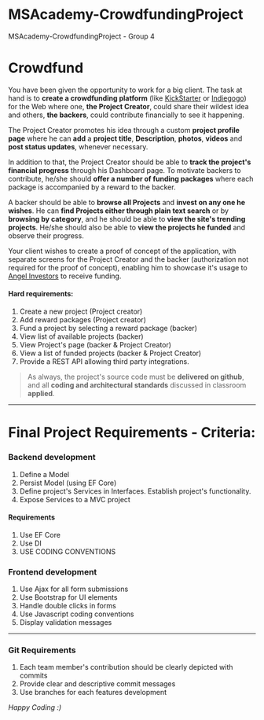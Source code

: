 # MSAcademy-CrowdfundingProject
MSAcademy-CrowdfundingProject - Group 4

# Crowdfund

You have been given the opportunity to work for a big client. The task
at hand is to **create a crowdfunding platform** (like [KickStarter](https://www.kickstarter.com/) 
or [Indiegogo](https://www.indiegogo.com/)) for the Web where one, **the Project Creator**, could
share their wildest idea and others, **the backers**, could contribute
financially to see it happening.

The Project Creator promotes his idea through a custom **project
profile page** where he can **add** a **project title**, **Description**, **photos**,
**videos** and **post status updates**, whenever necessary.

In addition to that, the Project Creator should be able to **track 
the project's financial progress** through his Dashboard page.
To motivate backers to contribute, he/she should **offer a number 
of funding packages** where each package is accompanied by a
reward to the backer.

A backer should be able to **browse all Projects** and **invest on any one
he wishes**. He can **find Projects either through plain text search** or by
**browsing by category**, and he should be able to **view the site's
trending projects**. He/she should also be able to **view the projects he
funded** and observe their progress.

Your client wishes to create a proof of concept of the application, with separate
screens for the Project Creator and the backer (authorization not required for the
proof of concept), enabling him to showcase it's usage to [Angel Investors](https://en.wikipedia.org/wiki/Angel_investor) to receive funding.

#### Hard requirements:
1) Create a new project (Project creator)
2) Add reward packages (Project creator)
3) Fund a project by selecting a reward package (backer)
4) View list of available projects (backer)
5) View Project's page (backer & Project Creator)
6) View a list of funded projects (backer & Project Creator)
7) Provide a REST API allowing third party integrations.

> As always, the project's source code must be **delivered on github**,
> and all **coding and architectural standards** discussed in classroom
> **applied**. 

-----
# Final Project Requirements - Criteria:

### Backend development
1. Define a Model
1. Persist Model (using EF Core)
1. Define project's Services in Interfaces. Establish 
project's functionality.
1. Expose Services to a MVC project

#### Requirements
1. Use EF Core
1. Use DI
1. USE CODING CONVENTIONS

### Frontend development
1. Use Ajax for all form submissions
1. Use Bootstrap for UI elements
1. Handle double clicks in forms
1. Use Javascript coding conventions
1. Display validation messages

-----
### Git Requirements
1. Each team member's contribution should be clearly depicted
with commits
1. Provide clear and descriptive commit messages
1. Use branches for each features development

_Happy Coding :)_ 
